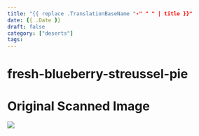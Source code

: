 ```yaml
---
title: "{{ replace .TranslationBaseName "-" " " | title }}"
date: {{ .Date }}
draft: false
category: ["deserts"]
tags:
---
```


# fresh-blueberry-streussel-pie

# Original Scanned Image

![](/static/deserts/fresh-blueberry-streussel-pie.png)